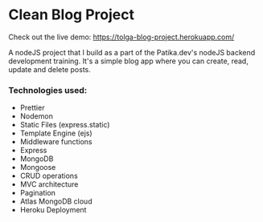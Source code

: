 ﻿# Clean Blog Project
 
Check out the live demo: https://tolga-blog-project.herokuapp.com/

A nodeJS project that I build as a part of the Patika.dev's nodeJS backend development training. It's a simple blog app where you can create, read, update and delete posts.

### Technologies used:

- Prettier
- Nodemon
- Static Files (express.static)
- Template Engine (ejs)
- Middleware functions
- Express
- MongoDB
- Mongoose
- CRUD operations
- MVC architecture
- Pagination
- Atlas MongoDB cloud
- Heroku Deployment
